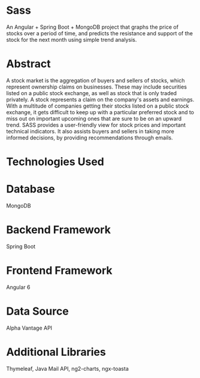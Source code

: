 # Sass
An Angular + Spring Boot + MongoDB project that graphs the price of stocks over a period of time, and predicts the resistance and support of the stock for the next month using simple trend analysis.

# Abstract
A stock market is the aggregation of buyers and sellers of stocks, which represent ownership claims on businesses. These may include securities listed on a public stock exchange, as well as stock that is only traded privately. A stock represents a claim on the company's assets and earnings. With a multitude of companies getting their stocks listed on a public stock exchange, it gets difficult to keep up with a particular preferred stock and to miss out on important upcoming ones that are sure to be on an upward trend. SASS provides a user-friendly view for stock prices and important technical indicators. It also assists buyers and sellers in taking more informed decisions, by providing recommendations through emails. 

# Technologies Used
# Database
MongoDB

# Backend Framework
Spring Boot

# Frontend Framework
Angular 6

# Data Source
Alpha Vantage API

# Additional Libraries 
Thymeleaf, Java Mail API, ng2-charts, ngx-toasta 
